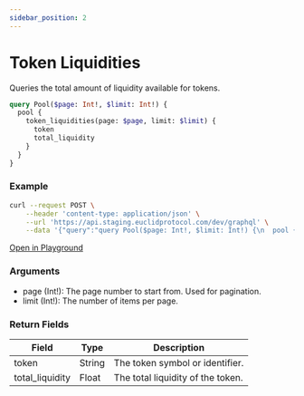 ```yaml
---
sidebar_position: 2
---
```


# Token Liquidities

Queries the total amount of liquidity available for tokens.

```graphql
query Pool($page: Int!, $limit: Int!) {
  pool {
    token_liquidities(page: $page, limit: $limit) {
      token
      total_liquidity
    }
  }
}
```

### Example

```bash
curl --request POST \
    --header 'content-type: application/json' \
    --url 'https://api.staging.euclidprotocol.com/dev/graphql' \
    --data '{"query":"query Pool($page: Int!, $limit: Int!) {\n  pool {\n    token_liquidities(page: $page, limit: $limit) {\n      token\n      total_liquidity\n    }\n  }\n}","variables":{"page":1,"limit":10}}'
```

[Open in Playground](https://api.staging.euclidprotocol.com/dev/?explorerURLState=N4IgJg9gxgrgtgUwHYBcQC4QEcYIE4CeABAAoQQA2AFACQAOAhgOYLpECSqAhADRE0UAlnEEo2nFFwCURYAB0kRInXIVZCpUpQQA1sgD6QnILCjBCAM5VGLNvWYI%2BQkWP7PRM%2BYs1bdyDT5E2igMFIaCxqYoBAFKAL4BCUhxIDwgAG4MeIIMAEYUlhggXkpyIDYIZWwAjDwBZe4oVUTVAAx1ySBxQA)

### Arguments

- page (Int!): The page number to start from. Used for pagination.
- limit (Int!): The number of items per page.

### Return Fields

| Field            | Type   | Description                       |
|------------------|--------|-----------------------------------|
| token            | String | The token symbol or identifier.   |
| total_liquidity  | Float  | The total liquidity of the token. |


